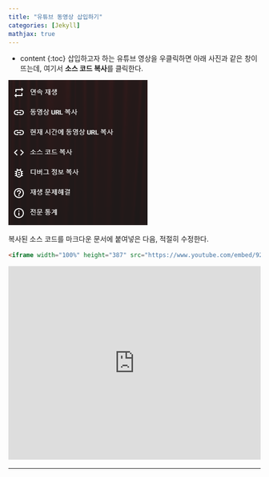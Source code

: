 ```yaml
---
title: "유튜브 동영상 삽입하기"
categories: [Jekyll]
mathjax: true
---
```


* content
{:toc}
삽입하고자 하는 유튜브 영상을 우클릭하면 아래 사진과 같은 창이 뜨는데, 여기서 **소스 코드 복사**를 클릭한다.

![](https://github.com/B31l/B31l/blob/main/_posts/Jekyll/2023-03-18-1.png?raw=true)

복사된 소스 코드를 마크다운 문서에 붙여넣은 다음, 적절히 수정한다.

```html
<iframe width="100%" height="387" src="https://www.youtube.com/embed/92WHN-pAFCs" frameborder="0" allow="accelerometer; autoplay; encrypted-media; gyroscope; picture-in-picture" allowfullscreen></iframe>
```

<iframe width="100%" height="387" src="https://www.youtube.com/embed/92WHN-pAFCs" frameborder="0" allow="accelerometer; autoplay; encrypted-media; gyroscope; picture-in-picture" allowfullscreen></iframe>

---

